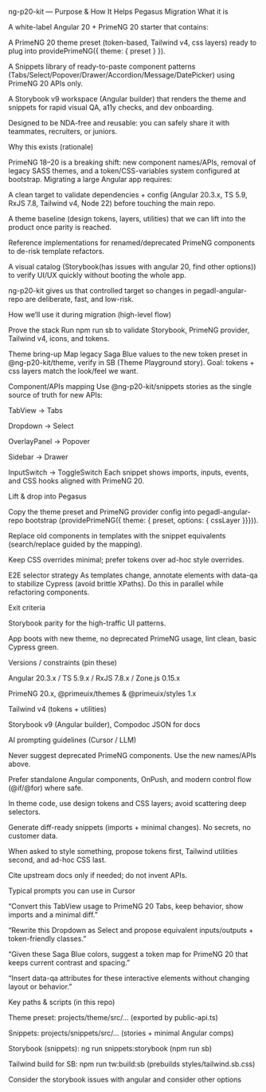ng-p20-kit — Purpose & How It Helps Pegasus Migration
What it is

A white-label Angular 20 + PrimeNG 20 starter that contains:

A PrimeNG 20 theme preset (token-based, Tailwind v4, css layers) ready to plug into providePrimeNG({ theme: { preset } }).

A Snippets library of ready-to-paste component patterns (Tabs/Select/Popover/Drawer/Accordion/Message/DatePicker) using PrimeNG 20 APIs only.

A Storybook v9 workspace (Angular builder) that renders the theme and snippets for rapid visual QA, a11y checks, and dev onboarding.

Designed to be NDA-free and reusable: you can safely share it with teammates, recruiters, or juniors.

Why this exists (rationale)

PrimeNG 18–20 is a breaking shift: new component names/APIs, removal of legacy SASS themes, and a token/CSS-variables system configured at bootstrap. Migrating a large Angular app requires:

A clean target to validate dependencies + config (Angular 20.3.x, TS 5.9, RxJS 7.8, Tailwind v4, Node 22) before touching the main repo.

A theme baseline (design tokens, layers, utilities) that we can lift into the product once parity is reached.

Reference implementations for renamed/deprecated PrimeNG components to de-risk template refactors.

A visual catalog (Storybook(has issues with angular 20, find other options)) to verify UI/UX quickly without booting the whole app.

ng-p20-kit gives us that controlled target so changes in pegadl-angular-repo are deliberate, fast, and low-risk.

How we’ll use it during migration (high-level flow)

Prove the stack
Run npm run sb to validate Storybook, PrimeNG provider, Tailwind v4, icons, and tokens.

Theme bring-up
Map legacy Saga Blue values to the new token preset in @ng-p20-kit/theme, verify in SB (Theme Playground story).
Goal: tokens + css layers match the look/feel we want.

Component/APIs mapping
Use @ng-p20-kit/snippets stories as the single source of truth for new APIs:

TabView → Tabs

Dropdown → Select

OverlayPanel → Popover

Sidebar → Drawer

InputSwitch → ToggleSwitch
Each snippet shows imports, inputs, events, and CSS hooks aligned with PrimeNG 20.

Lift & drop into Pegasus

Copy the theme preset and PrimeNG provider config into pegadl-angular-repo bootstrap (providePrimeNG({ theme: { preset, options: { cssLayer }}})).

Replace old components in templates with the snippet equivalents (search/replace guided by the mapping).

Keep CSS overrides minimal; prefer tokens over ad-hoc style overrides.

E2E selector strategy
As templates change, annotate elements with data-qa to stabilize Cypress (avoid brittle XPaths). Do this in parallel while refactoring components.

Exit criteria

Storybook parity for the high-traffic UI patterns.

App boots with new theme, no deprecated PrimeNG usage, lint clean, basic Cypress green.

Versions / constraints (pin these)

Angular 20.3.x / TS 5.9.x / RxJS 7.8.x / Zone.js 0.15.x

PrimeNG 20.x, @primeuix/themes & @primeuix/styles 1.x

Tailwind v4 (tokens + utilities)

Storybook v9 (Angular builder), Compodoc JSON for docs

AI prompting guidelines (Cursor / LLM)

Never suggest deprecated PrimeNG components. Use the new names/APIs above.

Prefer standalone Angular components, OnPush, and modern control flow (@if/@for) where safe.

In theme code, use design tokens and CSS layers; avoid scattering deep selectors.

Generate diff-ready snippets (imports + minimal changes). No secrets, no customer data.

When asked to style something, propose tokens first, Tailwind utilities second, and ad-hoc CSS last.

Cite upstream docs only if needed; do not invent APIs.

Typical prompts you can use in Cursor

“Convert this TabView usage to PrimeNG 20 Tabs, keep behavior, show imports and a minimal diff.”

“Rewrite this Dropdown as Select and propose equivalent inputs/outputs + token-friendly classes.”

“Given these Saga Blue colors, suggest a token map for PrimeNG 20 that keeps current contrast and spacing.”

“Insert data-qa attributes for these interactive elements without changing layout or behavior.”

Key paths & scripts (in this repo)

Theme preset: projects/theme/src/… (exported by public-api.ts)

Snippets: projects/snippets/src/… (stories + minimal Angular comps)

Storybook (snippets): ng run snippets:storybook (npm run sb)

Tailwind build for SB: npm run tw:build:sb (prebuilds styles/tailwind.sb.css)

Consider the storybook issues with angular and consider other options